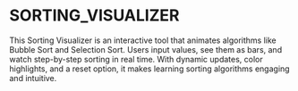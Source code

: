 # SORTING_VISUALIZER
This Sorting Visualizer is an interactive tool that animates algorithms like Bubble Sort and Selection Sort. Users input values, see them as bars, and watch step-by-step sorting in real time. With dynamic updates, color highlights, and a reset option, it makes learning sorting algorithms engaging and intuitive.

